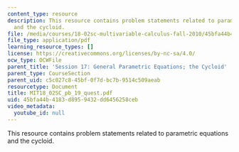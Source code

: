 ```yaml
---
content_type: resource
description: This resource contains problem statements related to parametric equations
  and the cycloid.
file: /media/courses/18-02sc-multivariable-calculus-fall-2010/45bfa44b4183d8959432dd6456258ceb_MIT18_02SC_pb_19_quest.pdf
file_type: application/pdf
learning_resource_types: []
license: https://creativecommons.org/licenses/by-nc-sa/4.0/
ocw_type: OCWFile
parent_title: 'Session 17: General Parametric Equations; the Cycloid'
parent_type: CourseSection
parent_uid: c5c027c8-45bf-0f7d-bc7b-9514c509aeab
resourcetype: Document
title: MIT18_02SC_pb_19_quest.pdf
uid: 45bfa44b-4183-d895-9432-dd6456258ceb
video_metadata:
  youtube_id: null
---
```

This resource contains problem statements related to parametric equations and the cycloid.